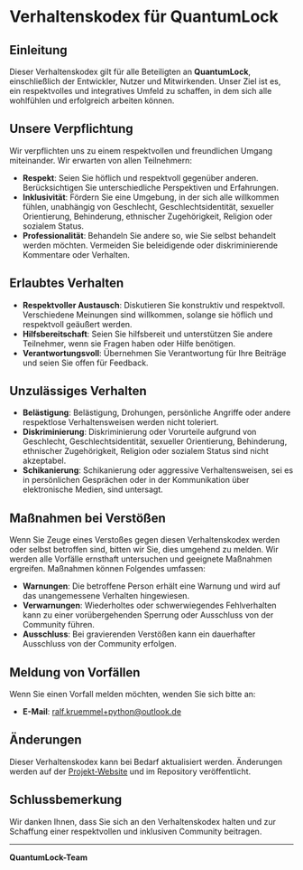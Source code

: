 # Verhaltenskodex für QuantumLock

## Einleitung

Dieser Verhaltenskodex gilt für alle Beteiligten an **QuantumLock**, einschließlich der Entwickler, Nutzer und Mitwirkenden. Unser Ziel ist es, ein respektvolles und integratives Umfeld zu schaffen, in dem sich alle wohlfühlen und erfolgreich arbeiten können.

## Unsere Verpflichtung

Wir verpflichten uns zu einem respektvollen und freundlichen Umgang miteinander. Wir erwarten von allen Teilnehmern:

- **Respekt**: Seien Sie höflich und respektvoll gegenüber anderen. Berücksichtigen Sie unterschiedliche Perspektiven und Erfahrungen.
- **Inklusivität**: Fördern Sie eine Umgebung, in der sich alle willkommen fühlen, unabhängig von Geschlecht, Geschlechtsidentität, sexueller Orientierung, Behinderung, ethnischer Zugehörigkeit, Religion oder sozialem Status.
- **Professionalität**: Behandeln Sie andere so, wie Sie selbst behandelt werden möchten. Vermeiden Sie beleidigende oder diskriminierende Kommentare oder Verhalten.

## Erlaubtes Verhalten

- **Respektvoller Austausch**: Diskutieren Sie konstruktiv und respektvoll. Verschiedene Meinungen sind willkommen, solange sie höflich und respektvoll geäußert werden.
- **Hilfsbereitschaft**: Seien Sie hilfsbereit und unterstützen Sie andere Teilnehmer, wenn sie Fragen haben oder Hilfe benötigen.
- **Verantwortungsvoll**: Übernehmen Sie Verantwortung für Ihre Beiträge und seien Sie offen für Feedback.

## Unzulässiges Verhalten

- **Belästigung**: Belästigung, Drohungen, persönliche Angriffe oder andere respektlose Verhaltensweisen werden nicht toleriert.
- **Diskriminierung**: Diskriminierung oder Vorurteile aufgrund von Geschlecht, Geschlechtsidentität, sexueller Orientierung, Behinderung, ethnischer Zugehörigkeit, Religion oder sozialem Status sind nicht akzeptabel.
- **Schikanierung**: Schikanierung oder aggressive Verhaltensweisen, sei es in persönlichen Gesprächen oder in der Kommunikation über elektronische Medien, sind untersagt.

## Maßnahmen bei Verstößen

Wenn Sie Zeuge eines Verstoßes gegen diesen Verhaltenskodex werden oder selbst betroffen sind, bitten wir Sie, dies umgehend zu melden. Wir werden alle Vorfälle ernsthaft untersuchen und geeignete Maßnahmen ergreifen. Maßnahmen können Folgendes umfassen:

- **Warnungen**: Die betroffene Person erhält eine Warnung und wird auf das unangemessene Verhalten hingewiesen.
- **Verwarnungen**: Wiederholtes oder schwerwiegendes Fehlverhalten kann zu einer vorübergehenden Sperrung oder Ausschluss von der Community führen.
- **Ausschluss**: Bei gravierenden Verstößen kann ein dauerhafter Ausschluss von der Community erfolgen.

## Meldung von Vorfällen

Wenn Sie einen Vorfall melden möchten, wenden Sie sich bitte an:

- **E-Mail**: [ralf.kruemmel+python@outlook.de](mailto:ralf.kruemmel+python@outlook.de)


## Änderungen

Dieser Verhaltenskodex kann bei Bedarf aktualisiert werden. Änderungen werden auf der [Projekt-Website](https://github.com/kruemmel-python/QuantumLock-API) und im Repository veröffentlicht.

## Schlussbemerkung

Wir danken Ihnen, dass Sie sich an den Verhaltenskodex halten und zur Schaffung einer respektvollen und inklusiven Community beitragen.

---

**QuantumLock-Team**
